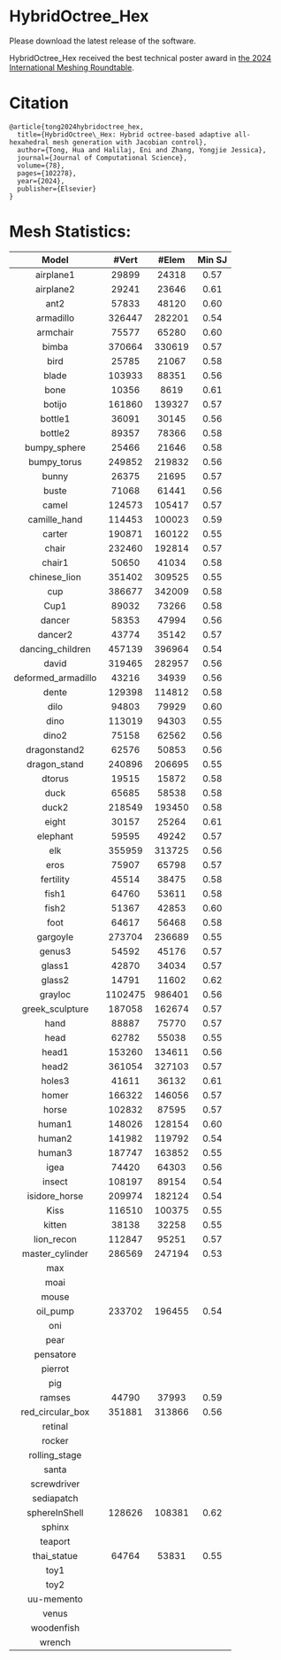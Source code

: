 # HybridOctree_Hex
Please download the latest release of the software.

HybridOctree_Hex received the best technical poster award in [the 2024 International Meshing Roundtable](https://internationalmeshingroundtable.com/awards/).

# Citation
```angular2html
@article{tong2024hybridoctree_hex,
  title={HybridOctree\_Hex: Hybrid octree-based adaptive all-hexahedral mesh generation with Jacobian control},
  author={Tong, Hua and Halilaj, Eni and Zhang, Yongjie Jessica},
  journal={Journal of Computational Science},
  volume={78},
  pages={102278},
  year={2024},
  publisher={Elsevier}
}
```

# Mesh Statistics:
|Model|#Vert|#Elem|Min SJ|
| :--: | :--: | :--: | :--: |
|airplane1|29899|24318|0.57|
|airplane2|29241|23646|0.61|
|ant2|57833|48120|0.60|
|armadillo|326447|282201|0.54|
|armchair|75577|65280|0.60|
|bimba|370664|330619|0.57|
|bird|25785|21067|0.58|
|blade|103933|88351|0.56|
|bone|10356|8619|0.61|
|botijo|161860|139327|0.57|
|bottle1|36091|30145|0.56|
|bottle2|89357|78366|0.58|
|bumpy_sphere|25466|21646|0.58|
|bumpy_torus|249852|219832|0.56|
|bunny|26375|21695|0.57|
|buste|71068|61441|0.56|
|camel|124573|105417|0.57|
|camille_hand|114453|100023|0.59|
|carter|190871|160122|0.55|
|chair|232460|192814|0.57|
|chair1|50650|41034|0.58|
|chinese_lion|351402|309525|0.55|
|cup|386677|342009|0.58|
|Cup1|89032|73266|0.58|
|dancer|58353|47994|0.56|
|dancer2|43774|35142|0.57|
|dancing_children|457139|396964|0.54|
|david|319465|282957|0.56|
|deformed_armadillo|43216|34939|0.56|
|dente|129398|114812|0.58|
|dilo|94803|79929|0.60|
|dino|113019|94303|0.55|
|dino2|75158|62562|0.56|
|dragonstand2|62576|50853|0.56|
|dragon_stand|240896|206695|0.55|
|dtorus|19515|15872|0.58|
|duck|65685|58538|0.58|
|duck2|218549|193450|0.58|
|eight|30157|25264|0.61|
|elephant|59595|49242|0.57|
|elk|355959|313725|0.56|
|eros|75907|65798|0.57|
|fertility|45514|38475|0.58|
|fish1|64760|53611|0.58|
|fish2|51367|42853|0.60|
|foot|64617|56468|0.58|
|gargoyle|273704|236689|0.55|
|genus3|54592|45176|0.57|
|glass1|42870|34034|0.57|
|glass2|14791|11602|0.62|
|grayloc|1102475|986401|0.56|
|greek_sculpture|187058|162674|0.57|
|hand|88887|75770|0.57|
|head|62782|55038|0.55|
|head1|153260|134611|0.56|
|head2|361054|327103|0.57|
|holes3|41611|36132|0.61|
|homer|166322|146056|0.57|
|horse|102832|87595|0.57|
|human1|148026|128154|0.60|
|human2|141982|119792|0.54|
|human3|187747|163852|0.55|
|igea|74420|64303|0.56|
|insect|108197|89154|0.54|
|isidore_horse|209974|182124|0.54|
|Kiss|116510|100375|0.55|
|kitten|38138|32258|0.55|
|lion_recon|112847|95251|0.57|
|master_cylinder|286569|247194|0.53|
|max||||
|moai||||
|mouse||||
|oil_pump|233702|196455|0.54|
|oni||||
|pear||||
|pensatore||||
|pierrot||||
|pig||||
|ramses|44790|37993|0.59|
|red_circular_box|351881|313866|0.56|
|retinal||||
|rocker||||
|rolling_stage||||
|santa||||
|screwdriver||||
|sediapatch||||
|sphereInShell|128626|108381|0.62|
|sphinx||||
|teaport||||
|thai_statue|64764|53831|0.55|
|toy1||||
|toy2||||
|uu-memento||||
|venus||||
|woodenfish||||
|wrench||||
